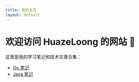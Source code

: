 ```yaml
---
title: 我的主页
layout: default
---
```


# 欢迎访问 HuazeLoong 的网站 👋

这里是我的学习笔记和技术文章合集：

- [Go 笔记](go_yyjv.md)
- [Java 笔记](java.md)
